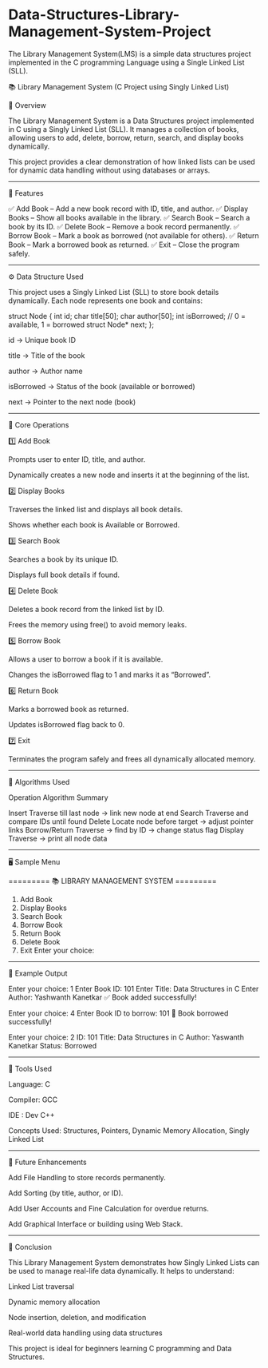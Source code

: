 # Data-Structures-Library-Management-System-Project
The Library Management System(LMS) is a simple data structures project implemented in the C programming Language using a Single Linked List (SLL).


📚 Library Management System (C Project using Singly Linked List)

🧩 Overview

The Library Management System is a Data Structures project implemented in C using a Singly Linked List (SLL).
It manages a collection of books, allowing users to add, delete, borrow, return, search, and display books dynamically.

This project provides a clear demonstration of how linked lists can be used for dynamic data handling without using databases or arrays.


---

🎯 Features

✅ Add Book – Add a new book record with ID, title, and author.
✅ Display Books – Show all books available in the library.
✅ Search Book – Search a book by its ID.
✅ Delete Book – Remove a book record permanently.
✅ Borrow Book – Mark a book as borrowed (not available for others).
✅ Return Book – Mark a borrowed book as returned.
✅ Exit – Close the program safely.




---

⚙ Data Structure Used

This project uses a Singly Linked List (SLL) to store book details dynamically.
Each node represents one book and contains:

struct Node {
    int id;
    char title[50];
    char author[50];
    int isBorrowed;  // 0 = available, 1 = borrowed
    struct Node* next;
};

id → Unique book ID

title → Title of the book

author → Author name

isBorrowed → Status of the book (available or borrowed)

next → Pointer to the next node (book)



---

🧠 Core Operations

1️⃣ Add Book

Prompts user to enter ID, title, and author.

Dynamically creates a new node and inserts it at the beginning of the list.


2️⃣ Display Books

Traverses the linked list and displays all book details.

Shows whether each book is Available or Borrowed.


3️⃣ Search Book

Searches a book by its unique ID.

Displays full book details if found.


4️⃣ Delete Book

Deletes a book record from the linked list by ID.

Frees the memory using free() to avoid memory leaks.


5️⃣ Borrow Book

Allows a user to borrow a book if it is available.

Changes the isBorrowed flag to 1 and marks it as “Borrowed”.


6️⃣ Return Book

Marks a borrowed book as returned.

Updates isBorrowed flag back to 0.


7️⃣ Exit

Terminates the program safely and frees all dynamically allocated memory.



---

🧮 Algorithms Used

Operation	Algorithm Summary

Insert	Traverse till last node → link new node at end
Search	Traverse and compare IDs until found
Delete	Locate node before target → adjust pointer links
Borrow/Return	Traverse → find by ID → change status flag
Display	Traverse → print all node data



---

🖥 Sample Menu

========= 📚 LIBRARY MANAGEMENT SYSTEM =========
1. Add Book
2. Display Books
3. Search Book
4. Borrow Book
5. Return Book
6. Delete Book
7. Exit
Enter your choice:


---

💾 Example Output

Enter your choice: 1
Enter Book ID: 101
Enter Title: Data Structures in C
Enter Author: Yashwanth Kanetkar
✅ Book added successfully!

Enter your choice: 4
Enter Book ID to borrow: 101
📖 Book borrowed successfully!

Enter your choice: 2
ID: 101
Title: Data Structures in C
Author: Yaswanth Kanetkar
Status: Borrowed


---

🧰 Tools Used

Language: C

Compiler: GCC

IDE : Dev C++

Concepts Used: Structures, Pointers, Dynamic Memory Allocation, Singly Linked List



---



🚀 Future Enhancements

Add File Handling to store records permanently.

Add Sorting (by title, author, or ID).

Add User Accounts and Fine Calculation for overdue returns.

Add Graphical Interface or building using Web Stack.



---

🧾 Conclusion

This Library Management System demonstrates how Singly Linked Lists can be used to manage real-life data dynamically.
It helps to understand:

Linked List traversal

Dynamic memory allocation

Node insertion, deletion, and modification

Real-world data handling using data structures


This project is ideal for beginners learning C programming and Data Structures.


